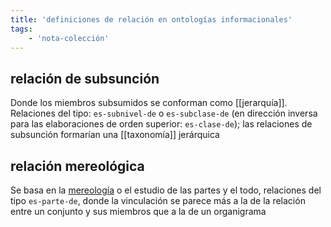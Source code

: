 ```yaml
---
title: 'definiciones de relación en ontologías informacionales'
tags:
    - 'nota-colección'
---
```

## relación de subsunción

Donde los miembros subsumidos se conforman como [[jerarquía]]. Relaciones del tipo: `es-subnivel-de` o `es-subclase-de` (en dirección inversa para las elaboraciones de orden superior: `es-clase-de`); las relaciones de subsunción formarían una [[taxonomía]] jerárquica

## relación mereológica

Se basa en la [mereología](https://plato.stanford.edu/archives/spr2010/entries/mereology/) o el estudio de las partes y el todo, relaciones del tipo `es-parte-de`, donde la vinculación se parece más a la de la relación entre un conjunto y sus miembros que a la de un organigrama
